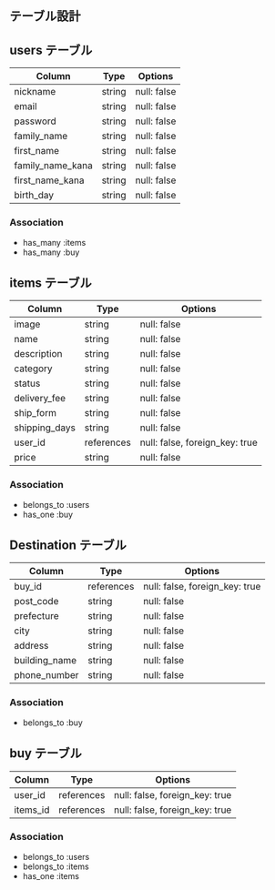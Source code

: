 ## テーブル設計

## users テーブル

| Column          | Type   | Options     |
| ----------------| ------ | ----------- |
| nickname        | string | null: false |
| email           | string | null: false |
| password        | string | null: false |
| family_name     | string | null: false |
| first_name      | string | null: false |
| family_name_kana| string | null: false |
| first_name_kana | string | null: false |
| birth_day       | string | null: false |


### Association

- has_many :items
- has_many :buy


## items テーブル

| Column          | Type   | Options     |
| ----------------| ------ | ----------- |
| image           | string | null: false |
| name            | string | null: false |
| description     | string | null: false |
| category        | string | null: false |
| status          | string | null: false |
| delivery_fee    | string | null: false |
| ship_form       | string | null: false |
| shipping_days   | string | null: false |
| user_id         | references | null: false, foreign_key: true  |
| price           | string | null: false |

### Association

- belongs_to :users
- has_one :buy



## Destination テーブル

| Column       | Type       | Options                        |
| ------------ | ---------- | ------------------------------ |
| buy_id       | references | null: false, foreign_key: true |
| post_code    | string | null: false                        |
| prefecture   | string | null: false                        |
| city         | string | null: false                        |
| address      | string | null: false                        |
| building_name| string | null: false                        |
| phone_number | string | null: false                        |
### Association

- belongs_to :buy


## buy テーブル

| Column     | Type       | Options                        |
| -------    | ---------- | ------------------------------ |
| user_id    | references | null: false, foreign_key: true |
| items_id   | references | null: false, foreign_key: true |

### Association

- belongs_to :users
- belongs_to :items
- has_one    :items
